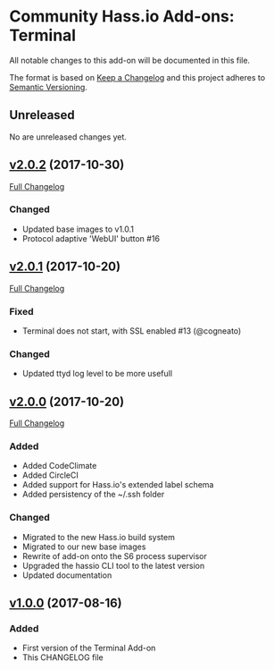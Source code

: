 # Community Hass.io Add-ons: Terminal

All notable changes to this add-on will be documented in this file.

The format is based on [Keep a Changelog][keep-a-changelog]
and this project adheres to [Semantic Versioning][semantic-versioning].

## Unreleased

No are unreleased changes yet.

## [v2.0.2] (2017-10-30)

[Full Changelog][v2.0.1-v2.0.2]

### Changed

- Updated base images to v1.0.1
- Protocol adaptive 'WebUI' button #16

## [v2.0.1] (2017-10-20)

[Full Changelog][v2.0.0-v2.0.1]

### Fixed

- Terminal does not start, with SSL enabled #13 (@cogneato)

### Changed

- Updated ttyd log level to be more usefull

## [v2.0.0] (2017-10-20)

[Full Changelog][v1.0.0-v2.0.0]

### Added

- Added CodeClimate
- Added CircleCI
- Added support for Hass.io's extended label schema
- Added persistency of the ~/.ssh folder

### Changed

- Migrated to the new Hass.io build system
- Migrated to our new base images
- Rewrite of add-on onto the S6 process supervisor
- Upgraded the hassio CLI tool to the latest version
- Updated documentation

## [v1.0.0] (2017-08-16)

### Added

- First version of the Terminal Add-on
- This CHANGELOG file

[keep-a-changelog]: http://keepachangelog.com/en/1.0.0/
[semantic-versioning]: http://semver.org/spec/v2.0.0.html
[v1.0.0-v2.0.0]: https://github.com/hassio-addons/addon-terminal/compare/v1.0.0...v2.0.0
[v1.0.0]: https://github.com/hassio-addons/addon-terminal/tree/v1.0.0
[v2.0.0-v2.0.1]: https://github.com/hassio-addons/addon-terminal/compare/v2.0.0...v2.0.1
[v2.0.0]: https://github.com/hassio-addons/addon-terminal/tree/v2.0.0
[v2.0.1-v2.0.2]: https://github.com/hassio-addons/addon-terminal/compare/v2.0.1...v2.0.2
[v2.0.1]: https://github.com/hassio-addons/addon-terminal/tree/v2.0.1
[v2.0.2]: https://github.com/hassio-addons/addon-terminal/tree/v2.0.2
